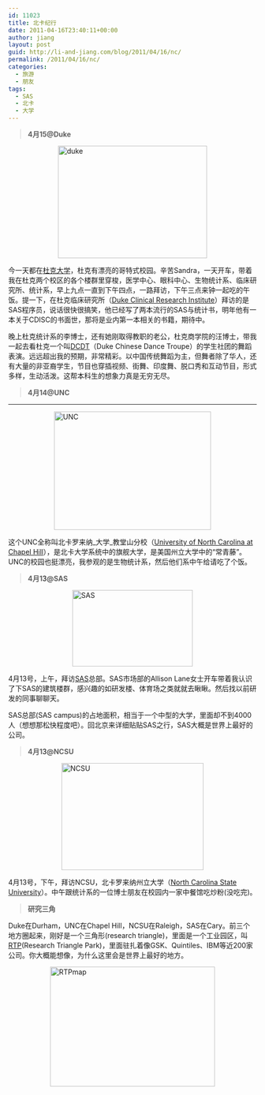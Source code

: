 ```yaml
---
id: 11023
title: 北卡纪行
date: 2011-04-16T23:40:11+00:00
author: jiang
layout: post
guid: http://li-and-jiang.com/blog/2011/04/16/nc/
permalink: /2011/04/16/nc/
categories:
  - 旅游
  - 朋友
tags:
  - SAS
  - 北卡
  - 大学
---
```

> **4月15@Duke**

[<img title="duke" style="border-top-width: 0px; display: block; border-left-width: 0px; float: none; border-bottom-width: 0px; margin-left: auto; margin-right: auto; border-right-width: 0px" height="228" alt="duke" src="http://li-and-jiang.com/blog/wp-content/uploads/2011/04/duke-thumb.jpg" width="302" border="0" />](http://li-and-jiang.com/blog/wp-content/uploads/2011/04/duke.jpg) 

今一天都在[杜克大学](http://duke.edu/)，杜克有漂亮的哥特式校园。辛苦Sandra，一天开车，带着我在杜克两个校区的各个楼群里穿梭，医学中心、眼科中心、生物统计系、临床研究所、统计系，早上九点一直到下午四点，一路拜访，下午三点来钟一起吃的午饭。提一下，在杜克临床研究所（[Duke Clinical Research Institute](https://dcri.org/)）拜访的是SAS程序员<Jack Shostak>，说话很快很搞笑，他已经写了两本流行的SAS与统计书，明年他有一本关于CDISC的书面世，那将是业内第一本相关的书籍，期待中。

晚上杜克统计系的李博士，还有她刚取得教职的老公，杜克商学院的汪博士，带我一起去看杜克一个叫[DCDT](http://www.youtube.com/dukechinesedance)（Duke Chinese Dance Troupe）的学生社团的舞蹈表演。远远超出我的预期，非常精彩。以中国传统舞蹈为主，但舞者除了华人，还有大量的非亚裔学生，节目也穿插视频、街舞、印度舞、脱口秀和互动节目，形式多样，生动活泼。这帮本科生的想象力真是无穷无尽。

> **4月14@UNC**

****

[<img title="UNC" style="border-top-width: 0px; display: block; border-left-width: 0px; float: none; border-bottom-width: 0px; margin-left: auto; margin-right: auto; border-right-width: 0px" height="240" alt="UNC" src="http://li-and-jiang.com/blog/wp-content/uploads/2011/04/unc-thumb.jpg" width="318" border="0" />](http://li-and-jiang.com/blog/wp-content/uploads/2011/04/unc.jpg) 

这个UNC全称叫北卡罗来纳_大学_教堂山分校（[University of North Carolina at Chapel Hill](http://www.unc.edu/)），是北卡大学系统中的旗舰大学，是美国州立大学中的“常青藤”。UNC的校园也挺漂亮，我参观的是生物统计系，然后他们系中午给请吃了个饭。</p> 

> **4月1**<font color="#000000">3</font>**@SAS**

[<img title="SAS" style="border-top-width: 0px; display: block; border-left-width: 0px; float: none; border-bottom-width: 0px; margin-left: auto; margin-right: auto; border-right-width: 0px" height="155" alt="SAS" src="http://li-and-jiang.com/blog/wp-content/uploads/2011/04/sas-thumb.jpg" width="244" border="0" />](http://li-and-jiang.com/blog/wp-content/uploads/2011/04/sas.jpg) 

4月13号，上午，拜访[SAS](http://www.sas.com/)总部。SAS市场部的Allison Lane女士开车带着我认识了下SAS的建筑楼群，感兴趣的如研发楼、体育场之类就就去瞅瞅。然后找以前研发的同事聊聊天。

SAS总部(SAS campus)的占地面积，相当于一个中型的大学，里面却不到4000人（想想那松快程度吧）。回北京来详细贴贴SAS之行，SAS大概是世界上最好的公司。

> **4月1**<font color="#000000">3</font>**@NCSU**

[<img title="NCSU" style="border-top-width: 0px; display: block; border-left-width: 0px; float: none; border-bottom-width: 0px; margin-left: auto; margin-right: auto; border-right-width: 0px" height="217" alt="NCSU" src="http://li-and-jiang.com/blog/wp-content/uploads/2011/04/ncsu-thumb.jpg" width="288" border="0" />](http://li-and-jiang.com/blog/wp-content/uploads/2011/04/ncsu.jpg) 

4月13号，下午，拜访NCSU，北卡罗来纳州立大学（[North Carolina State University](http://ncsu.edu/)）。中午跟统计系的一位博士朋友在校园内一家中餐馆吃炒粉(没吃完)。

> **研究三角**

Duke在Durham，UNC在Chapel Hill，NCSU在Raleigh，SAS在Cary。前三个地方圈起来，刚好是一个三角形(research triangle)，里面是一个工业园区，叫[RTP](http://www.rtp.org/)(Research Triangle Park)，里面驻扎着像GSK、Quintiles、IBM等近200家公司。你大概能想像，为什么这里会是世界上最好的地方。

[<img title="RTPmap" style="border-top-width: 0px; display: block; border-left-width: 0px; float: none; border-bottom-width: 0px; margin-left: auto; margin-right: auto; border-right-width: 0px" height="243" alt="RTPmap" src="http://li-and-jiang.com/blog/wp-content/uploads/2011/04/rtpmap-thumb.jpg" width="334" border="0" />](http://li-and-jiang.com/blog/wp-content/uploads/2011/04/rtpmap.jpg)